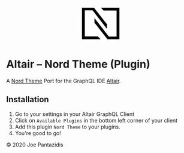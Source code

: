 <p align="center"><a href="https://www.nordtheme.com" target="_blank"><img src="./assets/icon.svg" width="100"/></a></p>

# Altair – Nord Theme (Plugin)

A [Nord Theme](https://www.nordtheme.com) Port for the GraphQL IDE [Altair](https://altair.sirmuel.design/).

## Installation

1. Go to your settings in your Altair GraphQL Client
2. Click on `Available Plugins` in the bottom left corner of your client
3. Add this plugin `Nord Theme` to your plugins.
4. You're good to go!

&copy; 2020 Joe Pantazidis
